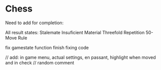 # Chess


Need to add for completion:

All result states:
  Stalemate
  Insuficient Material
  Threefold Repetition
  50-Move Rule

fix gamestate function
finish fixing code

// add: in game menu, actual settings, en passant, highlight when moved and in check
// random comment
